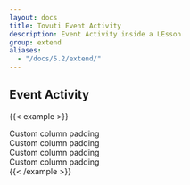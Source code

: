 ```yaml
---
layout: docs
title: Tovuti Event Activity
description: Event Activity inside a LEsson
group: extend
aliases:
  - "/docs/5.2/extend/"
---
```




## Event Activity

<!-- markdownlint-disable -->
{{< example >}}
<div class="container text-center">
  <div class="row g-2">
    <div class="col-6">
      <div class="p-3 border bg-light rounded shadow-sm">Custom column padding</div>
    </div>
    <div class="col-6">
      <div class="p-3 border bg-light rounded shadow-sm">Custom column padding</div>
    </div>
    <div class="col-6">
      <div class="p-3 border bg-light rounded shadow-sm">Custom column padding</div>
    </div>
    <div class="col-6">
      <div class="p-3 border bg-light rounded shadow-sm">Custom column padding</div>
    </div>
  </div>
</div>
{{< /example >}}


<!-- markdownlint-restore -->
